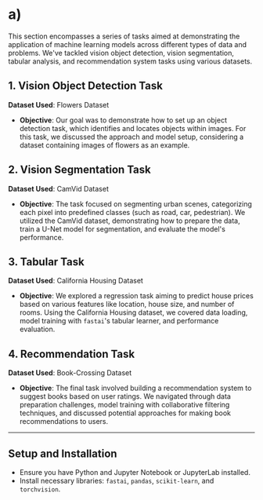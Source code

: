 # a)

This section encompasses a series of tasks aimed at demonstrating the application of machine learning models across different types of data and problems. We've tackled vision object detection, vision segmentation, tabular analysis, and recommendation system tasks using various datasets.

## 1. Vision Object Detection Task

**Dataset Used**: Flowers Dataset
- **Objective**: Our goal was to demonstrate how to set up an object detection task, which identifies and locates objects within images. For this task, we discussed the approach and model setup, considering a dataset containing images of flowers as an example.

## 2. Vision Segmentation Task

**Dataset Used**: CamVid Dataset
- **Objective**: The task focused on segmenting urban scenes, categorizing each pixel into predefined classes (such as road, car, pedestrian). We utilized the CamVid dataset, demonstrating how to prepare the data, train a U-Net model for segmentation, and evaluate the model's performance.

## 3. Tabular Task

**Dataset Used**: California Housing Dataset
- **Objective**: We explored a regression task aiming to predict house prices based on various features like location, house size, and number of rooms. Using the California Housing dataset, we covered data loading, model training with `fastai`'s tabular learner, and performance evaluation.

## 4. Recommendation Task

**Dataset Used**: Book-Crossing Dataset
- **Objective**: The final task involved building a recommendation system to suggest books based on user ratings. We navigated through data preparation challenges, model training with collaborative filtering techniques, and discussed potential approaches for making book recommendations to users.

---

## Setup and Installation

- Ensure you have Python and Jupyter Notebook or JupyterLab installed.
- Install necessary libraries: `fastai`, `pandas`, `scikit-learn`, and `torchvision`.
